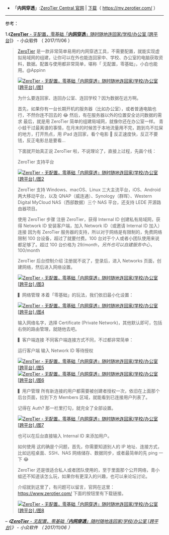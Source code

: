 - 「**内网穿透**」:[ZeroTier Central 官网](https://my.zerotier.com/)  | [下载](https://download.zerotier.com/dist/ZeroTier%20One.msi)（ https://my.zerotier.com/ ）

------------------------------------------------------

参考：

1.《[**ZeroTier** - 无配置，零基础「**内网穿透**」随时随地连回家/学校/办公室 [跨平台]](https://www.appinn.com/zerotier-one/)》 - 小众软件 （ 2017/11/06 ）

<blockquote cite="https://www.appinn.com/zerotier-one/">
     
  [ZeroTier](https://www.appinn.com/zerotier-one/) 是一款非常简单易用的内网穿透工具，不需要配置，就能实现虚拟局域网的组建，让你可以在外也能连回家中、学校、办公室的电脑获取资料，数据。配置与使用都非常简单，堪称「 无配置，零基础」，小白也能用。@Appinn

<a href="https://www.appinn.com/zerotier-one/">
<img src="68747470733a2f2f696d67332e617070696e6e2e636f6d2f696d616765732f3230313731312f6466696939736a77306165376964732d322e6a7067216f" border="0" alt="ZeroTier - 无配置，零基础「内网穿透」随时随地连回家/学校/办公室 [跨平台] /图1" title="ZeroTier - 无配置，零基础「内网穿透」随时随地连回家/学校/办公室 [跨平台] /图1"></a>

为什么要连回家、连回办公室、连回学校？因为数据在远方啊。

首先，如果你有一台长期开机的服务器（比如办公室），或者普通电脑也行，不然你连不回去的 😂
然后，有在服务器以外的位置安全访问数据的需求
最后，就是用 ZeroTier 简单的组建局域网，就像你还在办公室一样。
青小蛙干过最离谱的事情，在月末的时候苦于本地流量用不完，跑到鸟不拉屎的地方，打开热点，用 iPad 连回家，看个电影 🤤 反正速度快，反正不要钱，反正电影总是要看…

下面就开始真正说 ZeroTier 啦，不说理论了，直接上过程，先画个线：

ZeroTier 支持平台

<a href="https://www.appinn.com/zerotier-one/">
<img src="68747470733a2f2f696d67332e617070696e6e2e636f6d2f696d616765732f3230313731312f64636a72383471767761616575397a2e6a7067216f" border="0" alt="ZeroTier - 无配置，零基础「内网穿透」随时随地连回家/学校/办公室 [跨平台] /图2" title="ZeroTier - 无配置，零基础「内网穿透」随时随地连回家/学校/办公室 [跨平台] /图2"></a>

ZeroTier 支持 Windows、macOS、Linux 三大主流平台，iOS、Android 两大移动平台，以及 QNAP（威连通）、Synology（群晖）、Western Digital MyCloud NAS（西部数据）三个 NAS 平台，还支持 LEDE 开源路由器项目。

使用 ZeroTier 步骤
注册 ZeroTier，获得 Internal ID
创建私有局域网，获得 Network ID
安装客户端，加入 Network ID（或邀请 Internal ID 加入）
连接
因为有 ZeroTier 服务器的支持，所以对于网络是有限制的，免费网络限制 100 台设备，超过了就要付费。100 台对于个人或者小团队使用来说都足够了。超过 100 台价格为 $29/month，另外也可以自建服务中心，$100/month

ZeroTier 后台控制介绍
注册就不说了，登录后，进入 Networks 页面，创建网络，然后进入网络设置。

<a href="https://www.appinn.com/zerotier-one/">
<img src="https://camo.githubusercontent.com/a30e26596623dee499cc9067f618ac11dca0d29d/68747470733a2f2f696d67332e617070696e6e2e636f6d2f696d616765732f3230313731312f323031372d31312d3036312e6a7067216f" border="0" alt="ZeroTier - 无配置，零基础「内网穿透」随时随地连回家/学校/办公室 [跨平台] /图3" title="ZeroTier - 无配置，零基础「内网穿透」随时随地连回家/学校/办公室 [跨平台] /图3"></a>

▍网络管理
本着「零基础」的玩法，我们依旧最小化设置：

<a href="https://www.appinn.com/zerotier-one/">
<img src="https://camo.githubusercontent.com/57ee2e252382413a9b898f7f4c04eb73850ddd4e/68747470733a2f2f696d67332e617070696e6e2e636f6d2f696d616765732f3230313731312f323031372d31312d3036322e6a7067216f" border="0" alt="ZeroTier - 无配置，零基础「内网穿透」随时随地连回家/学校/办公室 [跨平台] /图4" title="ZeroTier - 无配置，零基础「内网穿透」随时随地连回家/学校/办公室 [跨平台] /图4"></a>

输入网络名字，选择 Certificate (Private Network)，其他默认即可，包括右侧的路由管理，就随他去吧。

▍客户端连接
不同客户端连接方式不同，不过都非常简单：

运行客户端
输入 Network ID
等待授权

<a href="https://www.appinn.com/zerotier-one/">
<img src="https://camo.githubusercontent.com/e144af42421ffd319420a1f7c3987b959c6e1882/68747470733a2f2f696d67332e617070696e6e2e636f6d2f696d616765732f3230313731312f7a65726f746965725f64656d6f2d312d303030332e6a7067216f" border="0" alt="ZeroTier - 无配置，零基础「内网穿透」随时随地连回家/学校/办公室 [跨平台] /图5" title="ZeroTier - 无配置，零基础「内网穿透」随时随地连回家/学校/办公室 [跨平台] /图5"></a>

<a href="https://www.appinn.com/zerotier-one/">
<img src="https://camo.githubusercontent.com/f4b2bad82545921369655da438c1086446e0ada0/68747470733a2f2f696d67332e617070696e6e2e636f6d2f696d616765732f3230313731312f7a65726f6d6f62696c652e6a7067216f" border="0" alt="ZeroTier - 无配置，零基础「内网穿透」随时随地连回家/学校/办公室 [跨平台] /图6" title="ZeroTier - 无配置，零基础「内网穿透」随时随地连回家/学校/办公室 [跨平台] /图6"></a>

▍用户管理
所有新连接的用户都需要被创建者授权一次，依旧在上面那个后台页面，拉到下方 Members 区域，就能看到已连接用户列表了。

记得在 Auth? 那一栏里打勾，就完全了全部设置。

<a href="https://www.appinn.com/zerotier-one/">
<img src="https://camo.githubusercontent.com/38a875ba983b4ce8cd6f832a7927c3bdc9ca50d6/68747470733a2f2f696d67332e617070696e6e2e636f6d2f696d616765732f3230313731312f7a65726f746965725f64656d6f2e6a7067216f" border="0" alt="ZeroTier - 无配置，零基础「内网穿透」随时随地连回家/学校/办公室 [跨平台] /图7" title="ZeroTier - 无配置，零基础「内网穿透」随时随地连回家/学校/办公室 [跨平台] /图7"></a>

也可以在后台直接输入 Internal ID 来添加用户。

如何使用
这的确是个问题，首先，你需要知道别人的 IP 地址、连接方式，比如远程桌面、SSH、NAS 网络储存、数据同步，或者最简单的先 ping 一下 😂

ZeroTier 还是很适合私人或者团队使用的，至于里面那个公开网络，青小蛙还不知道该怎么玩，如果你有更深入的兴趣，也可以来论坛讨论。

介绍就到这里了，有问题可以留言，官网在这里：https://www.zerotier.com/ 下面的按钮里有下载链接。


<a href="https://d.appinn.com/zerotier-one/">
<img src="https://camo.githubusercontent.com/9aea2131f01f27d705443142b61910ea5f9918cf/68747470733a2f2f696d67332e617070696e6e2e636f6d2f696d616765732f3230313530372f646f776e2e706e67" border="0" alt="ZeroTier - 无配置，零基础「内网穿透」随时随地连回家/学校/办公室 [跨平台] /图8" title="ZeroTier - 无配置，零基础「内网穿透」随时随地连回家/学校/办公室 [跨平台] /图8"></a>


</blockquote>

<cite>– 《[**ZeroTier** - 无配置，零基础「**内网穿透**」随时随地连回家/学校/办公室 [跨平台]](https://www.appinn.com/zerotier-one/)》 - 小众软件 （ 2017/11/06 ）</cite>
